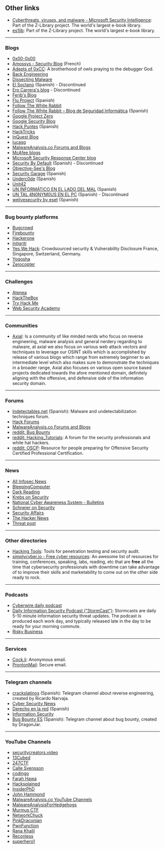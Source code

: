 ## Other links
 * [Cyberthreats, viruses, and malware - Microsoft Security Intelligence](https://www.microsoft.com/en-us/wdsi/threats/): Part of the Z-Library project. The world's largest e-book library.
 * [es1lib](https://es1lib.org/): Part of the Z-Library project. The world's largest e-book library.



---



### Blogs
 * [0x00-0x00](https://0x00-0x00.github.io/)
 * [Amossys  - Security Blog](https://blog.amossys.fr/) (French)
 * [Adepts of 0xCC](https://adepts.of0x.cc/): A brotherhood of owls praying to the debugger God.
 * [Back Engineering](https://back.engineering/)
 * [Dissecting Malware](https://dissectingmalwa.re/)
 * [El Soctano](https://soctano.blogspot.com/) (Spanish) - Discontinued
 * [Ero Carrera's blog](http://blog.dkbza.org/) - Discontinued
 * [Ferib's Blog](https://ferib.dev/portfolio.php?t=Blog+post)
 * [Flu Project](https://www.flu-project.com/) (Spanish)
 * [Follow The White Rabbit](https://fwhibbit.es/en/)
 * [Follow The White Rabbit – Blog de Seguridad Informática](https://fwhibbit.es/) (Spanish)
 * [Google Project Zero](https://googleprojectzero.blogspot.com/)
 * [Google Security Blog](https://security.googleblog.com/)
 * [Hack Puntes](https://hackpuntes.com/) (Spanish)
 * [HackTricks](https://book.hacktricks.xyz/)
 * [InQuest Blog](https://inquest.net/blog)
 * [lucasg](https://lucasg.github.io/)
 * [MalwareAnalysis.co Forums and Blogs](https://malwareanalysis.co/forums/)
 * [McAfee blogs](https://www.mcafee.com/blogs/)
 * [Microsoft Security Response Center blog](https://msrc-blog.microsoft.com/)
 * [Security By Default](http://www.securitybydefault.com/) (Spanish) - Discontinued
 * [Objective-See's Blog](https://objective-see.com/blog.html)
 * [Security Garage](https://security-garage.com/) (Spanish)
 * [Underc0de](https://blog.underc0de.org/) (Spanish)
 * [Unit42](https://unit42.paloaltonetworks.com/)
 * [UN INFORMÁTICO EN EL LADO DEL MAL](https://www.elladodelmal.com/) (Spanish)
 * [UN TAL 4N0NYM0US EN EL PC](http://www.enelpc.com/) (Spanish) - Discontinued
 * [welivesecurity by eset](https://www.welivesecurity.com/la-es/category/analisis-malware/) (Spanish)



---



### Bug bounty platforms
 * [Bugcrowd](https://www.bugcrowd.com/)
 * [Firebounty](https://firebounty.com/)
 * [Hackerone](https://www.hackerone.com/)
 * [Intigriti](https://www.intigriti.com/)
 * [Yes We Hack](https://www.yeswehack.com/): Crowdsourced security & Vulnerability Disclosure France, Singapore, Switzerland, Germany.
 * [Yogosha](https://yogosha.com/)
 * [Zerocopter](https://www.zerocopter.com/)



---



### Challenges
 * [Atenea](https://atenea.ccn-cert.cni.es/)
 * [HackTheBox](https://www.hackthebox.eu/)
 * [Try Hack Me](https://www.tryhackme.com/)
 * [Web Security Academy](https://portswigger.net/web-security)



---



### Communities
 * [Axial](https://ax1al.com/): Is a community of like minded nerds who focus on reverse engineering, malware analysis and general nerdery regarding to malware, at axial we also focus on various web attack vectors and techniques to leverage our OSINT skills which is accomplished by release of various blogs which range from extremely beginner to an intermediate level which also makes sure to demonstrate the techniques in a broader range, Axial also focuses on various open source based projects dedicated towards the afore mentioned domain, definitely aligning with the offensive, and defensive side of the information security domain.



---



### Forums

* [Indetectables.net](https://indetectables.net/index.php) (Spanish): Malware and undetectabilization techniques forum.
* [Hack Forums](https://hackforums.net/)
* [MalwareAnalysis.co Forums and Blogs](https://malwareanalysis.co/forums/)
* [reddit: Bug Bounty](https://www.reddit.com/r/bugbounty/)
* [reddit: Hacking_Tutorials](https://www.reddit.com/r/Hacking_Tutorials/): A forum for the security professionals and white hat hackers.
* [reddit: OSCP](https://www.reddit.com/r/oscp/): Resource for people preparing for Offensive Security Certified Professional Certification.



---



### News
 * [All Infosec News](https://allinfosecnews.com/)
 * [BleepingComputer](https://www.bleepingcomputer.com/news/security/)
 * [Dark Reading](https://www.darkreading.com/)
 * [Krebs on Security](https://krebsonsecurity.com/)
 * [National Cyber Awareness System - Bulletins](https://us-cert.cisa.gov/ncas/bulletins)
 * [Schneier on Security](https://www.schneier.com/)
 * [Security Affairs](https://securityaffairs.co/wordpress/)
 * [The Hacker News](https://thehackernews.com/)
 * [Threat post](https://threatpost.com/)
  


---



### Other directories
 * [Hacking Tools](https://en.kali.tools/all/?category): Tools for penetration testing and security audit.
 * [simplycyber.io - Free cyber resources](https://www.simplycyber.io/free-cyber-resources): An awesome list of resources for training, conferences, speaking, labs, reading, etc that are **free** all the time that cybersecurity professionals with downtime can take advantage of to improve their skills and marketability to come out on the other side ready to rock.



---



### Podcasts
 * [Cyberwire daily podcast](https://thecyberwire.com/podcasts/daily-podcast)
 * [Daily Information Security Podcast ("StormCast")](https://isc.sans.edu/podcast.html): Stormcasts are daily 5-10 minute information security threat updates. The podcast is produced each work day, and typically released late in the day to be ready for your morning commute.
 * [Risky Business](https://risky.biz/)
  


---



### Services
* [Cock.li](https://cock.li/): Anonymous email.
* [ProntonMail](https://protonmail.com/): Secure email.



---



### Telegram channels
 * [crackslatinos](https://t.me/crackslatinos) (Spanish): Telegram channel about reverse engineering, created by Ricardo Narvaja.
 * [Cyber Security News](https://t.me/Cyber_Security_Channel)
 * [Derecho en la red](https://t.me/derechodelared) (Spanish)
 * [Information Security](https://t.me/information_security_channel)
 * [Bug Bounty ES](https://t.me/joinchat/C7UlGUXIDvoES-LMwX1Psw) (Spanish): Telegram channel about bug bounty, created by DragonJar.



---



### YouTube Channels
 * [securitycreators.video](https://securitycreators.video/)
 * [13Cubed](https://www.youtube.com/channel/UCy8ntxFEudOCRZYT1f7ya9Q/videos)
 * [247CTF](https://www.youtube.com/channel/UCtGLeKomT06x3xZ2SZp2l9Q/featured)
 * [Calle Svensson](https://www.youtube.com/channel/UC0WMQTG_-WIWm8eacM8D8QQ/videos)
 * [codingo](https://www.youtube.com/channel/UCUfO02gdMDXgOJWdv_jiLMg/videos)
 * [Farah Hawa](https://www.youtube.com/channel/UCq9IyPMXiwD8yBFHkxmN8zg)
 * [Hacksplained](https://www.youtube.com/channel/UCyv6ItVqQPnlFFi2zLxlzXA/videos)
 * [InsiderPhD](https://www.youtube.com/channel/UCPiN9NPjIer8Do9gUFxKv7A/videos)
 * [John Hammond](https://www.youtube.com/channel/UCVeW9qkBjo3zosnqUbG7CFw/videos)
 * [MalwareAnalysis.co YouTube Channels](https://malwareanalysis.co/community/youtube-channels/)
 * [MalwareAnalysisForHedgehogs](https://www.youtube.com/channel/UCVFXrUwuWxNlm6UNZtBLJ-A/videos)
 * [Murmus CTF](https://www.youtube.com/channel/UCUB9vOGEUpw7IKJRoR4PK-A/videos)
 * [NetworkChuck](https://www.youtube.com/watch?v=6CnDdXVTxhU)
 * [PinkDraconian](https://www.youtube.com/channel/UCmXwpkCXmIKjoRLMsq9I3RA/videos)
 * [PwnFunction](https://www.youtube.com/channel/UCW6MNdOsqv2E9AjQkv9we7A)
 * [Rana Khalil](https://www.youtube.com/channel/UCKaK-XPQAbznwIISC46b1oA/videos)
 * [Reconless](https://www.youtube.com/channel/UCCp25j1Zh9vc_WFm-nB9fhQ/videos)
 * [superhero1](https://www.youtube.com/channel/UCm2SwKmx3Ya1HG5RmHR7SCA)


